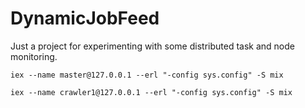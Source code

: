 # DynamicJobFeed

Just a project for experimenting with some distributed task and node monitoring.

```
iex --name master@127.0.0.1 --erl "-config sys.config" -S mix

iex --name crawler1@127.0.0.1 --erl "-config sys.config" -S mix
```
